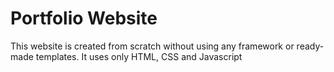 # Portfolio Website
This website is created from scratch without using any framework or ready-made templates. 
It uses only HTML, CSS and Javascript
